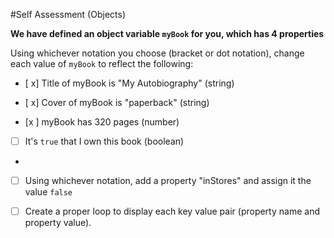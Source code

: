 
#Self Assessment (Objects)

**We have defined an object variable `myBook` for you, which has 4 properties**


 Using whichever notation you choose (bracket or dot notation), change each value of `myBook` to reflect the following:

* [ x] Title of myBook is "My Autobiography" (string)

* [ x] Cover of myBook is "paperback" (string)

* [x ] myBook has 320 pages (number)

* [ ] It's `true` that I own this book (boolean)

-

* [ ] Using whichever notation, add a property "inStores" and assign it the value `false`

* [ ] Create a proper loop to display each key value pair (property name and property value).
